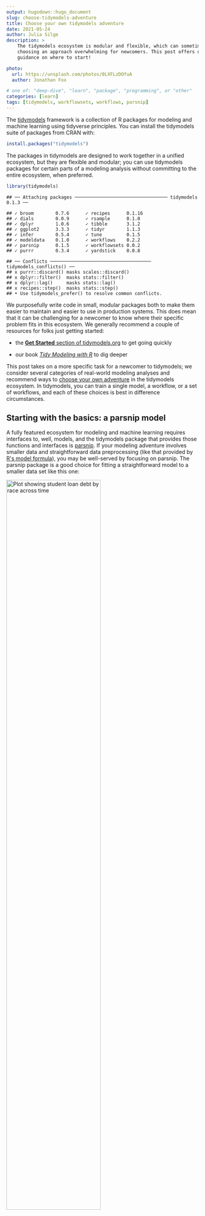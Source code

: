 ```yaml
---
output: hugodown::hugo_document
slug: choose-tidymodels-adventure
title: Choose your own tidymodels adventure
date: 2021-05-24
author: Julia Silge
description: >
    The tidymodels ecosystem is modular and flexible, which can sometimes make
    choosing an approach overwhelming for newcomers. This post offers opinionated 
    guidance on where to start!

photo:
  url: https://unsplash.com/photos/0LXFLzDOfuA
  author: Jonathan Fox

# one of: "deep-dive", "learn", "package", "programming", or "other"
categories: [learn] 
tags: [tidymodels, workflowsets, workflows, parsnip]
---
```


The [tidymodels](https://www.tidymodels.org/) framework is a collection of R packages for modeling and machine learning using tidyverse principles. You can install the tidymodels suite of packages from CRAN with:


```r
install.packages("tidymodels")
```

The packages in tidymodels are designed to work together in a unified ecosystem, but they are flexible and modular; you can use tidymodels packages for certain parts of a modeling analysis without committing to the entire ecosystem, when preferred.


```r
library(tidymodels)
```

```
## ── Attaching packages ────────────────────────────────── tidymodels 0.1.3 ──
```

```
## ✓ broom        0.7.6      ✓ recipes      0.1.16
## ✓ dials        0.0.9      ✓ rsample      0.1.0 
## ✓ dplyr        1.0.6      ✓ tibble       3.1.2 
## ✓ ggplot2      3.3.3      ✓ tidyr        1.1.3 
## ✓ infer        0.5.4      ✓ tune         0.1.5 
## ✓ modeldata    0.1.0      ✓ workflows    0.2.2 
## ✓ parsnip      0.1.5      ✓ workflowsets 0.0.2 
## ✓ purrr        0.3.4      ✓ yardstick    0.0.8
```

```
## ── Conflicts ───────────────────────────────────── tidymodels_conflicts() ──
## x purrr::discard() masks scales::discard()
## x dplyr::filter()  masks stats::filter()
## x dplyr::lag()     masks stats::lag()
## x recipes::step()  masks stats::step()
## • Use tidymodels_prefer() to resolve common conflicts.
```

We purposefully write code in small, modular packages both to make them easier to maintain and easier to use in production systems. This does mean that it can be challenging for a newcomer to know where their specific problem fits in this ecosystem. We generally recommend a couple of resources for folks just getting started:

- the [**Get Started** section of tidymodels.org](https://www.tidymodels.org/start/) to get going quickly

- our book [*Tidy Modeling with R*](https://www.tmwr.org/) to dig deeper

This post takes on a more specific task for a newcomer to tidymodels; we consider several categories of real-world modeling analyses and recommend ways to [choose your own adventure](https://en.wikipedia.org/wiki/Choose_Your_Own_Adventure) in the tidymodels ecosystem. In tidymodels, you can train a single model, a workflow, or a set of workflows, and each of these choices is best in difference circumstances.

## Starting with the basics: a **parsnip** model

A fully featured ecosystem for modeling and machine learning requires interfaces to, well, models, and the tidymodels package that provides those functions and interfaces is [parsnip](https://parsnip.tidymodels.org/). If your modeling adventure involves smaller data and straightforward data preprocessing (like that provided by [R's model formula](https://www.tmwr.org/base-r.html#formula)), you may be well-served by focusing on parsnip. The parsnip package is a good choice for fitting a straightforward model to a smaller data set like this one:

<img src="https://juliasilge.com/blog/student-debt/index_files/figure-html/unnamed-chunk-3-1.png" title="Plot showing student loan debt by race across time" alt="Plot showing student loan debt by race across time" width="70%" />

To learn more about how to fit and evaluate parsnip models, check out [this article at tidymodel.org's **Get Started** section](https://www.tidymodels.org/start/models/) and [this blog post (complete with screencast) by me](https://juliasilge.com/blog/student-debt/). You can use [parsnip's RStudio addin](https://www.tidyverse.org/blog/2021/03/tidymodels-2021-q1/#choose-parsnip-models-with-an-rstudio-addin) to generate code for one or more models!

We don't believe most people using tidymodels fall into this first category, but we think that the tools we've built for these kinds of straightforward analyses are well-designed and will set you up for statistical and practical success in the short and long term. Instead of fitting a model with, say, `lm()`, in parsnip we specify a model with code such as:


```r
linear_reg() %>% set_engine("lm")
```

```
## Linear Regression Model Specification (regression)
## 
## Computational engine: lm
```

We then `fit()` that model to data. More code is required to fit a simple model than you may be used to, but learning and using parsnip opens up the door for all the other things you can do with the same pipeline.

## Holistic model **workflows**

When you are setting off on a modeling adventure, it might be worth asking what we even mean by the word "model"; it is a word that gets overloaded really quickly! In the tidymodels ecosystem, we carefully incorporate *both* feature engineering (also called data preprocessing) that must be learned from training data *and* a model fit into a modeling workflow that is estimated together. For example, if you trained a least squares regression model with features learned from principal component analysis, the PCA preprocessing step should be considered part of the model workflow:


<img src="https://www.tmwr.org/premade/proper-workflow.svg" title="Diagram showing that PCA preprocessing is part of the modeling process, together with least squares estimation" alt="Diagram showing that PCA preprocessing is part of the modeling process, together with least squares estimation"  />

In the tidymodels ecosystem, we use the [workflows](https://workflows.tidymodels.org/) package to bundle together model components and promote more fluent modeling processes. You can fit, tune, and resample workflows, and using workflows has benefits from making it easier to keep track of model components in your code to avoiding data leakage in feature engineering.

We generally expect that most people using tidymodels fall into this middle category, and most of our ecosystem is designed to optimize for these users' experience. Choose a `workflow()` if you want to try several model and/or feature engineering options with your data, if you prefer a simpler and more unified interface for fitting and tuning, or if you like composable and pipeable code for analyses. The [usemodels](https://usemodels.tidymodels.org/) package can even automate the creation of a workflow, using _your_ data to determine a good recipe along with the model of your choice.

To learn more about using workflows, see them [used in action in this **Get Started** article](https://www.tidymodels.org/start/case-study/). Also, I have quite a number of blog posts and screencasts that walk through how to use workflows, such as [this one](https://juliasilge.com/blog/palmer-penguins/) that compares two approaches for the same modeling problem and [this one](https://juliasilge.com/blog/water-sources/) that trains and evaluates a single workflow (one preprocessor + model).


## Screening many models: **workflowsets**

Sometimes a modeling practitioner is in a situation where they don't want to try out just a few approaches on a given data set, but *many*: not just two or three or four, but A LOT. This is most common when a practitioner starts a new modeling project with a data set that is not well understood and there is little (or maybe no) _a priori_ knowledge about what kind of approach will work well.

For this kind of tidymodels adventure, we encourage users to try the [workflowsets](https://workflowsets.tidymodels.org/) package, which supports the creation, fitting, and comparison of sets of multiple workflows. Combinations of preprocessors and models can be created, and the resulting workflow set can be tuned or resampled, then evaluated (perhaps using Bayesian analysis):

<img src="https://www.tidyverse.org/blog/2021/03/workflowsets-0-0-1/figure/plot-bayes-1.svg" title="Plot showing RMSE by workflow rank for many models" alt="Plot showing RMSE by workflow rank for many models"  />

We don't expect that most people using tidymodels will use workflowsets, as it is a specialized tool only useful in some contexts. If you are familiar with AutoML tools, you may notice some similarities between them and what this package does; it has many of the same pros and cons. To learn more about workflowsets (including why our group was hesitant to support and build this functionality!) watch [Max's recent talk for the LA RUG](https://youtu.be/2OfTEakSFXQ), and also [read this chapter of our book](https://www.tmwr.org/workflow-sets.html).


## Your own tidymodels adventure

We believe these three general categories cover most of the modeling adventures you as a practitioner might want to embark on, and our guidance here outlines the best choices given the current status of the tidymodels ecosystem here in the middle of 2021. The ecosystem is growing ever more mature, and packages like parsnip and workflows are more stable, while workflowsets is quite new and may be considered more experimental for now.

For questions and discussions about tidymodels packages, modeling, and machine learning, join us [in discussion on RStudio Community](https://rstd.io/tidymodels-community).

